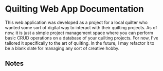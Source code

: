 # Quilting Web App Documentation

This web application was developed as a project for a local quilter who wanted some sort of digital way to interact with their quilting projects. As of now, it is just a simple project management space where you can perform basic CRUD operations on a database of your quilting projects. For now, I've tailored it specifically to the art of quilting. In the future, I may refactor it to be a blank slate for managing any sort of creative hobby.



## Notes

